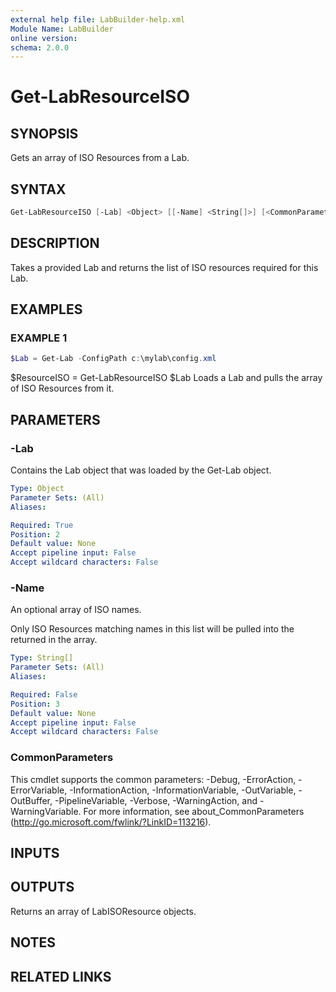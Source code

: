 ```yaml
---
external help file: LabBuilder-help.xml
Module Name: LabBuilder
online version:
schema: 2.0.0
---
```


# Get-LabResourceISO

## SYNOPSIS

Gets an array of ISO Resources from a Lab.

## SYNTAX

```powershell
Get-LabResourceISO [-Lab] <Object> [[-Name] <String[]>] [<CommonParameters>]
```

## DESCRIPTION

Takes a provided Lab and returns the list of ISO resources required for this Lab.

## EXAMPLES

### EXAMPLE 1

```powershell
$Lab = Get-Lab -ConfigPath c:\mylab\config.xml
```

$ResourceISO = Get-LabResourceISO $Lab
Loads a Lab and pulls the array of ISO Resources from it.

## PARAMETERS

### -Lab

Contains the Lab object that was loaded by the Get-Lab object.

```yaml
Type: Object
Parameter Sets: (All)
Aliases:

Required: True
Position: 2
Default value: None
Accept pipeline input: False
Accept wildcard characters: False
```

### -Name

An optional array of ISO names.

Only ISO Resources matching names in this list will be pulled into the returned in the array.

```yaml
Type: String[]
Parameter Sets: (All)
Aliases:

Required: False
Position: 3
Default value: None
Accept pipeline input: False
Accept wildcard characters: False
```

### CommonParameters

This cmdlet supports the common parameters: -Debug, -ErrorAction, -ErrorVariable, -InformationAction, -InformationVariable, -OutVariable, -OutBuffer, -PipelineVariable, -Verbose, -WarningAction, and -WarningVariable.
For more information, see about_CommonParameters (http://go.microsoft.com/fwlink/?LinkID=113216).

## INPUTS

## OUTPUTS

Returns an array of LabISOResource objects.

## NOTES

## RELATED LINKS
